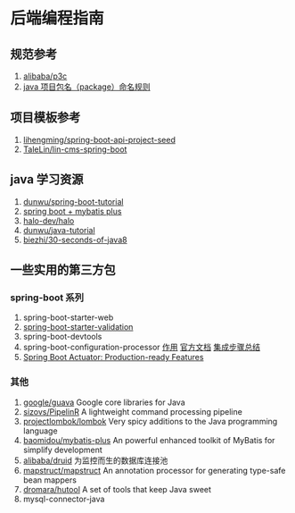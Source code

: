 # 后端编程指南

## 规范参考

1. [alibaba/p3c](https://github.com/alibaba/p3c)
2. [java 项目包名（package）命名规则](https://www.cnblogs.com/Haidnor/p/12241224.html)

## 项目模板参考

1. [lihengming/spring-boot-api-project-seed](https://github.com/lihengming/spring-boot-api-project-seed)
2. [TaleLin/lin-cms-spring-boot](https://github.com/TaleLin/lin-cms-spring-boot)


## java 学习资源

1. [dunwu/spring-boot-tutorial](https://github.com/dunwu/spring-boot-tutorial)
2. [spring boot + mybatis plus](https://juejin.cn/post/6844903862004875272)
3. [halo-dev/halo](https://github.com/halo-dev/halo)
4. [dunwu/java-tutorial](https://github.com/dunwu/java-tutorial)
5. [biezhi/30-seconds-of-java8](https://github.com/biezhi/30-seconds-of-java8)

## 一些实用的第三方包

### spring-boot 系列

1. spring-boot-starter-web
2. [spring-boot-starter-validation](https://spring.io/guides/gs/validating-form-input)
3. spring-boot-devtools
4. spring-boot-configuration-processor [作用](https://blog.csdn.net/weixin_43328357/article/details/106993172) [官方文档](https://docs.spring.io/spring-boot/docs/current/reference/html/configuration-metadata.html#configuration-metadata.annotation-processor) [集成步骤总结](https://www.cnblogs.com/myesn/p/spring-boot-integration-spring-boot-configuration-processor.html)
5. [Spring Boot Actuator: Production-ready Features](https://docs.spring.io/spring-boot/docs/current/reference/html/actuator.html)

### 其他

1. [google/guava](https://github.com/google/guava) Google core libraries for Java
2. [sizovs/PipelinR](https://github.com/sizovs/PipelinR) A lightweight command processing pipeline
3. [projectlombok/lombok](https://github.com/projectlombok/lombok) Very spicy additions to the Java programming language
4. [baomidou/mybatis-plus](https://github.com/baomidou/mybatis-plus) An powerful enhanced toolkit of MyBatis for simplify development
5. [alibaba/druid](https://github.com/alibaba/druid) 为监控而生的数据库连接池
6. [mapstruct/mapstruct](https://github.com/mapstruct/mapstruct) An annotation processor for generating type-safe bean mappers
7. [dromara/hutool](https://github.com/dromara/hutool) A set of tools that keep Java sweet
8. mysql-connector-java